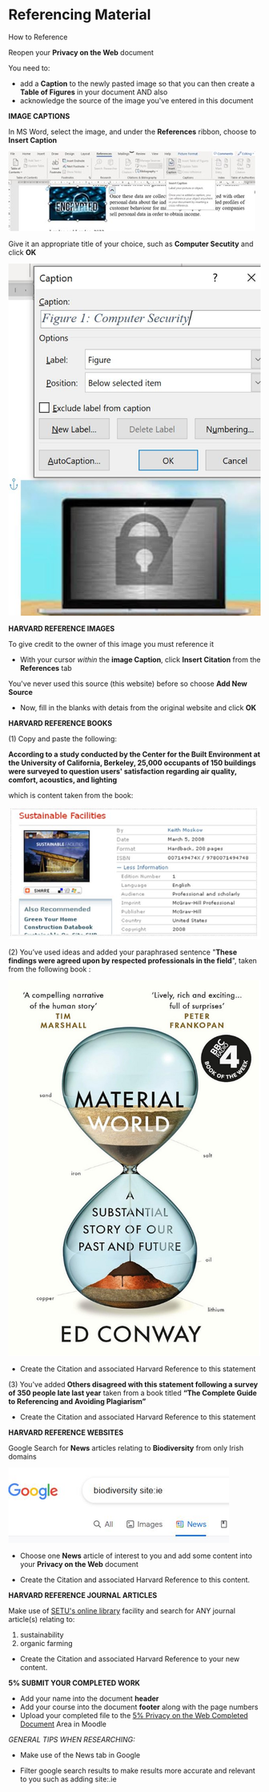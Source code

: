 # Referencing Material

How to Reference

Reopen your **Privacy on the Web** document 

You need to:
- add a **Caption** to the newly pasted image so that you can then create a **Table of Figures** in your document AND also
- acknowledge the source of the image you've entered in this document

**IMAGE CAPTIONS**

In MS Word, select the image, and under the **References** ribbon, choose to **Insert Caption**

![Image Caption](./img/Caption.JPG)

Give it an appropriate title of your choice, such as **Computer Secutity** and click **OK**

![Security Image](./img/security.JPG)

**HARVARD REFERENCE IMAGES**

To give credit to the owner of this image you must reference it

+ With your cursor *within* the **image Caption**, click **Insert Citation** from the **References** tab

You've never used this source (this website) before so choose **Add New Source**

+ Now, fill in the blanks with detais from the original website and click **OK**

**HARVARD REFERENCE BOOKS**

(1) Copy and paste the following:

**According to a study conducted by the Center for the Built Environment at the University of California, Berkeley, 25,000 occupants of 150 buildings were surveyed to question users' satisfaction regarding air quality, comfort, acoustics, and lighting**

which is content taken from the book:

![Book Reference](./img/sustainable.JPG)

(2) You’ve used ideas and added your paraphrased sentence "**These findings were agreed upon by respected professionals in the field**", taken from the following book : 

![Book Reference](./img/strategies.JPG)

+ Create the Citation and associated Harvard Reference to this statement

(3) You've added **Others disagreed with this statement following a survey of 350 people late last year** taken from a book titled **“The Complete Guide to Referencing and Avoiding Plagiarism”**

+ Create the Citation and associated Harvard Reference to this statement

**HARVARD REFERENCE WEBSITES**

Google Search for **News** articles relating to **Biodiversity** from only Irish domains

![Irish Site Reference](./img/irishSites.JPG)

+ Choose one **News** article of interest to you and add some content into your **Privacy on the Web** document

+ Create the Citation and associated Harvard Reference to this content.

**HARVARD REFERENCE JOURNAL ARTICLES**

Make use of [SETU's online library](https://library.setu.ie/) facility and search for ANY journal article(s) relating to: 

1. sustainability 
2. organic farming 

+ Create the Citation and associated Harvard Reference to your new content.
 
**5% SUBMIT YOUR COMPLETED WORK**

+ Add your name into the document **header**
+ Add your course into the document **footer** along with the page numbers
+ Upload your completed file to the [5% Privacy on the Web Completed Document](https://moodle.wit.ie/mod/assign/view.php?id=4334417) Area in Moodle

*GENERAL TIPS WHEN RESEARCHING:*
+ Make use of the News tab in Google

+ Filter google search results to make results more accurate and relevant to you such as adding site:.ie
